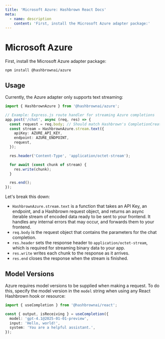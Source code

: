 ```yaml
---
title: 'Microsoft Azure: Hashbrown React Docs'
meta:
  - name: description
    content: 'First, install the Microsoft Azure adapter package:'
---
```

# Microsoft Azure

First, install the Microsoft Azure adapter package:

```shell
npm install @hashbrownai/azure
```

## Usage

Currently, the Azure adapter only supports text streaming:

```ts
import { HashbrownAzure } from '@hashbrownai/azure';

// Example: Express.js route handler for streaming Azure completions
app.post('/chat', async (req, res) => {
  const request = req.body; // Should match Hashbrown's CompletionCreateParams shape
  const stream = HashbrownAzure.stream.text({
    apiKey: AZURE_API_KEY,
    endpoint: AZURE_ENDPOINT,
    request,
  });

  res.header('Content-Type', 'application/octet-stream');

  for await (const chunk of stream) {
    res.write(chunk);
  }

  res.end();
});
```

Let's break this down:

- `HashbrownAzure.stream.text` is a function that takes an API Key, an endpoint, and a Hashbrown request object, and returns an async iterable stream of encoded data ready to be sent to your frontend. It handles any internal errors that may occur, and forwards them to your frontend.
- `req.body` is the request object that contains the parameters for the chat completion.
- `res.header` sets the response header to `application/octet-stream`, which is required for streaming binary data to your app.
- `res.write` writes each chunk to the response as it arrives.
- `res.end` closes the response when the stream is finished.

## Model Versions

Azure requires model versions to be supplied when making a request. To do this, specify the model version in the `model` string when using any React Hashbrown hook or resource:

```ts
import { useCompletion } from '@hashbrownai/react';

const { output, isReceiving } = useCompletion({
  model: 'gpt-4.1@2025-01-01-preview',
  input: 'Hello, world!',
  system: 'You are a helpful assistant.',
});
```
